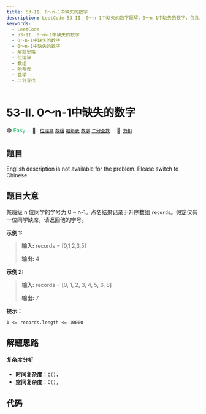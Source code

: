 ```yaml
---
title: 53-II. 0～n-1中缺失的数字
description: LeetCode 53-II. 0～n-1中缺失的数字题解，0～n-1中缺失的数字，包含解题思路、复杂度分析以及完整的 JavaScript 代码实现。
keywords:
  - LeetCode
  - 53-II. 0～n-1中缺失的数字
  - 0～n-1中缺失的数字
  - 0～n-1中缺失的数字
  - 解题思路
  - 位运算
  - 数组
  - 哈希表
  - 数学
  - 二分查找
---
```


# 53-II. 0～n-1中缺失的数字

🟢 <font color=#15bd66>Easy</font>&emsp; 🔖&ensp; [`位运算`](/tag/bit-manipulation.md) [`数组`](/tag/array.md) [`哈希表`](/tag/hash-table.md) [`数学`](/tag/math.md) [`二分查找`](/tag/binary-search.md)&emsp; 🔗&ensp;[`力扣`](https://leetcode.cn/problems/que-shi-de-shu-zi-lcof)

## 题目

English description is not available for the problem. Please switch to
Chinese.


## 题目大意

某班级 n 位同学的学号为 0 ~ n-1。点名结果记录于升序数组 `records`。假定仅有一位同学缺席，请返回他的学号。



**示例 1:**

> 
> 
> 
> 
> 
> **输入:** records = [0,1,2,3,5]
> 
> **输出:** 4
> 
> 

**示例  2:**

> 
> 
> 
> 
> 
> **输入:** records = [0, 1, 2, 3, 4, 5, 6, 8]
> 
> **输出:** 7



**提示：**

`1 <= records.length <= 10000`


## 解题思路

#### 复杂度分析

- **时间复杂度**：`O()`，
- **空间复杂度**：`O()`，

## 代码

```javascript

```
